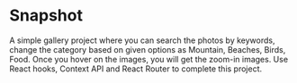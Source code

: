 # Snapshot
A simple gallery project where you can search the photos by keywords, change the category based on given options as Mountain, Beaches, Birds, Food. Once you hover on the images, you will get the zoom-in images.  Use React hooks, Context API and React Router to complete this project.
